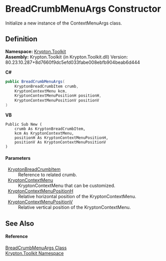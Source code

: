 # BreadCrumbMenuArgs Constructor


Initialize a new instance of the ContextMenuArgs class.



## Definition
**Namespace:** <a href="79d2eac2-21f4-54ff-7552-b20c33c30600.md">Krypton.Toolkit</a>  
**Assembly:** Krypton.Toolkit (in Krypton.Toolkit.dll) Version: 80.23.10.287+8d7660f9dc5efd033fabe008ebfb904beab6d444

**C#**
``` C#
public BreadCrumbMenuArgs(
	KryptonBreadCrumbItem crumb,
	KryptonContextMenu kcm,
	KryptonContextMenuPositionH positionH,
	KryptonContextMenuPositionV positionV
)
```
**VB**
``` VB
Public Sub New ( 
	crumb As KryptonBreadCrumbItem,
	kcm As KryptonContextMenu,
	positionH As KryptonContextMenuPositionH,
	positionV As KryptonContextMenuPositionV
)
```



#### Parameters
<dl><dt>  <a href="edfb6460-f812-2b8c-8eea-321f0770a140.md">KryptonBreadCrumbItem</a></dt><dd>Reference to related crumb.</dd><dt>  <a href="be1800e7-d2d1-ad14-d15d-ac42eaa8392b.md">KryptonContextMenu</a></dt><dd>KryptonContextMenu that can be customized.</dd><dt>  <a href="e14d503c-1799-70b9-5aed-d1fffac53725.md">KryptonContextMenuPositionH</a></dt><dd>Relative horizontal position of the KryptonContextMenu.</dd><dt>  <a href="b8857d05-ca25-008f-ce37-32bcc9005462.md">KryptonContextMenuPositionV</a></dt><dd>Relative vertical position of the KryptonContextMenu.</dd></dl>

## See Also


#### Reference
<a href="cb04c2b8-450b-8830-613f-3a9bd1ccef2d.md">BreadCrumbMenuArgs Class</a>  
<a href="79d2eac2-21f4-54ff-7552-b20c33c30600.md">Krypton.Toolkit Namespace</a>  
